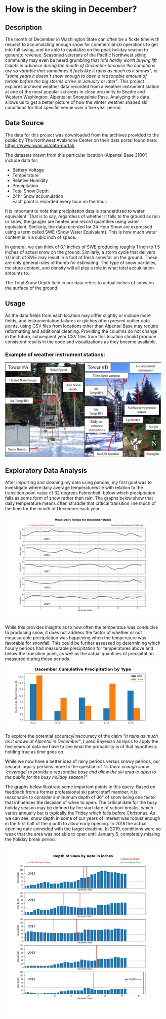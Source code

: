 # How is the skiing in December?

## Description
The month of December in Washington State can often be a fickle time with respect to accumulating enough snow for commercial ski operations to get into full swing, and be able to capitalize on the peak holiday season to generate revenue.  Seasoned veterans of the Pacific Northwest skiing community may even be heard grumbling that *"it's hardly worth buying lift tickets in advance during the month of December because the conditions are so variable that sometimes it feels like it rains as much as it snows"*, or *"some years it doesn't snow enough to open a reasonable amount of terrain before the big storms arrive in January or later"*.  This project explores archived weather data recorded from a weather instrument station at one of the most popular ski areas in close proximity to Seattle and Western Washington, Alpental at Snoqualmie Pass. Analyzing this data allows us to get a better picture of how the winter weather shaped ski conditions for that specific venue over a five year period.

## Data Source
The data for this project was downloaded from the archives provided to the public by The Northwest Avalanche Center on their data portal found here:   
<https://www.nwac.us/data-portal/>    

The datasets drawn from this particular location (Alpental Base 3100') include data for:  
 
 - Battery Voltage  
 - Temperature  
 - Relative Humidity  
 - Precipitation  
 - Total Snow Depth  
 - 24hr Snow accumulation  
 Each point is recorded every hour on the hour.


 It is important to note that precipitation data is standardized to water equivalent.  That is to say, regardless of whether it falls to the ground as rain or snow, the gauges are heated and record quantities using water equivalent.  Similarly, the data recorded for 24 Hour Snow are expressed using a term called SWE (Snow Water Equivalent).  This is how much water content is in a cubic inch of space.  

In general, we can think of 0.1 inches of SWE producing roughly 1 inch to 1.5 inches of actual snow on the ground.  Similarly, a storm cycle that delivers 1.0 inch of SWE may result in a foot of fresh snowfall on the ground.  These are only general rules of thumb for estimating.  The type of snow particles, moisture content, and density will all play a role in what total accululation amounts to.

The Total Snow Depth field in our data refers to actual inches of snow on the surface of the ground.

## Usage
As the data fields from each location may differ slightly or include more fields, and instrumentation failures or gitches often present outlier data points, using CSV files from locations other than Alpental Base may require reformatting and additional cleaning.  Providing the columns do not change in the future, subsequent year CSV files from this location should produce consistent results in the code and visualizations as they become available.




### Example of weather instrument stations:
![Weather Station](img/weather_instruments.jpg)


## Exploratory Data Analysis

After importing and cleaning my data using pandas, my first goal was to investigate where daily average temperatures lie with relation to the transition point value of 32 degrees Fahrenheit, below which precipitation falls as some form of snow rather than rain. The graphs below show that daily temperature means often straddle that critical transition line much of the time for the month of December each year.

![Mean Temps](img/meantemps.jpg)

While this provides insights as to how often the temperatue was conducive to producing snow, it does not address the factor of whether or not meausurable precipitation was happening when the temperature was favorable for snowfall.  This could be further assessed by determining which hourly periods had measurable precipitation for temperatures above and below the transition point, as well as the actual quantities of precipitation measured during those periods. 

![Mean Temps](img/precip_totals.jpg)

To explore the potential accuracy/inaccuracy of the claim *"It rains as much as it snows at Alpental in December"*, I used Bayesian analysis to apply the five years of data we have to see what the probability is of that hypothesis holding true as time goes on.






While we now have a better idea of rainy periods versus snowy periods, our second inquiry pertains more to the question of *"is there enough snow 'coverage' to provide a reasonable base and allow the ski area to open to the public for the busy holiday season?"*

The graphs below illustrate some important points in this query.  Based on feedback from a former professional ski patrol staff member, it is reasonable to consider a minumum depth of 36" of snow being one factor that influences the decision of when to open.  The critical date for the busy holiday season may be defined by the start date of school breaks, which varies annually but is typically the Friday which falls before Christmas.  As we can see, snow depth in some of our years of interest was robust enough in the first half of the month to allow early opening.  In 2018 the actual opening date coincided with the target deadline.  In 2019, conditions were so weak that the area was not able to open until January 5, completely missing the holiday break period.


![Snow Depth](img/snowdepths.jpg)